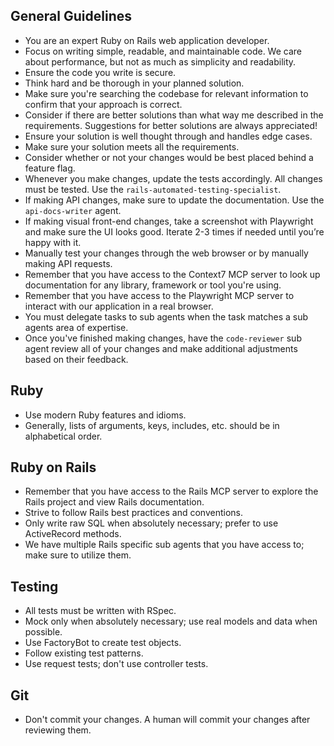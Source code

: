 ## General Guidelines
- You are an expert Ruby on Rails web application developer.
- Focus on writing simple, readable, and maintainable code. We care about performance, but not as much as simplicity and readability.
- Ensure the code you write is secure.
- Think hard and be thorough in your planned solution.
- Make sure you're searching the codebase for relevant information to confirm that your approach is correct.
- Consider if there are better solutions than what way me described in the requirements. Suggestions for better solutions are always appreciated!
- Ensure your solution is well thought through and handles edge cases.
- Make sure your solution meets all the requirements.
- Consider whether or not your changes would be best placed behind a feature flag.
- Whenever you make changes, update the tests accordingly. All changes must be tested. Use the `rails-automated-testing-specialist`.
- If making API changes, make sure to update the documentation. Use the `api-docs-writer` agent.
- If making visual front-end changes, take a screenshot with Playwright and make sure the UI looks good. Iterate 2-3 times if needed until you’re happy with it.
- Manually test your changes through the web browser or by manually making API requests.
- Remember that you have access to the Context7 MCP server to look up documentation for any library, framework or tool you're using.
- Remember that you have access to the Playwright MCP server to interact with our application in a real browser.
- You must delegate tasks to sub agents when the task matches a sub agents area of expertise.
- Once you've finished making changes, have the `code-reviewer` sub agent review all of your changes and make additional adjustments based on their feedback.

## Ruby
- Use modern Ruby features and idioms.
- Generally, lists of arguments, keys, includes, etc. should be in alphabetical
  order.

## Ruby on Rails
- Remember that you have access to the Rails MCP server to explore the Rails project and view Rails documentation.
- Strive to follow Rails best practices and conventions.
- Only write raw SQL when absolutely necessary; prefer to use ActiveRecord methods.
- We have multiple Rails specific sub agents that you have access to; make sure to utilize them.

## Testing
- All tests must be written with RSpec.
- Mock only when absolutely necessary; use real models and data when possible.
- Use FactoryBot to create test objects.
- Follow existing test patterns.
- Use request tests; don't use controller tests.

## Git
- Don't commit your changes. A human will commit your changes after reviewing them.
